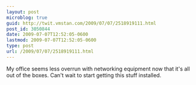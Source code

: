 ```yaml
---
layout: post
microblog: true
guid: http://twit.vmstan.com/2009/07/07/2518919111.html
post_id: 3050844
date: 2009-07-07T12:52:05-0600
lastmod: 2009-07-07T12:52:05-0600
type: post
url: /2009/07/07/2518919111.html
---
```

My office seems less overrun with networking equipment now that it's all out of the boxes. Can't wait to start getting this stuff installed.
